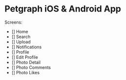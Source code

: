 # Petgraph iOS & Android App

Screens:
- [] Home
- [] Search
- [] Upload
- [] Notifications
- [] Profile
- [] Edit Profile
- [] Photo Detail
- [] Photo Comments
- [] Photo Likes